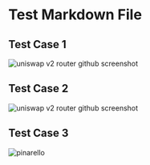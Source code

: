 # Test Markdown File

## Test Case 1

![uniswap v2 router github screenshot](https://static.wixstatic.com/media/935a00_b8eae8863df64996bd58019ea5d2bb54~mv2.jpg/v1/fill/w_740,h_494,al_c,q_85,usm_0.66_1.00_0.01,enc_auto/935a00_b8eae8863df64996bd58019ea5d2bb54~mv2.jpg)

## Test Case 2

![uniswap v2 router github screenshot](https://static.wixstatic.com/media/935a00_b8eae8863df64996bd58019ea5d2bb54~mv2.jpg)

## Test Case 3

![pinarello](https://pinarello.com/storage/thumbs/Editorial/1920__resize__58ae0b391d88eaac327ad9934a9fb52b.jpg)
